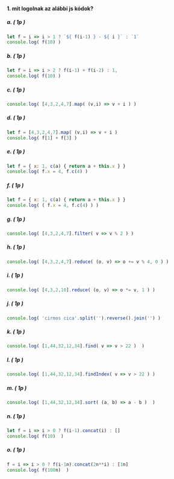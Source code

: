 #### 1. mit logolnak az alábbi js kódok?

##### a. ( 1p )

```javascript
let f = i => i > 1 ? `${ f(i-1) } - ${ i }` : `1`
console.log( f(10) )
```

##### b. ( 1p )

```javascript
let f = i => i > 2 ? f(i-1) + f(i-2) : 1,
console.log( f(10) )
```

##### c. ( 1p )

```javascript
console.log( [4,3,2,4,7].map( (v,i) => v + i ) )
```

##### d. ( 1p )

```javascript
let f = [4,3,2,4,7].map( (v,i) => v + i )
console.log( f[1] + f[3] )
```

##### e. ( 1p )

```javascript
let f = { x: 1, c(a) { return a + this.x } }
console.log( f.x = 4, f.c(4) )
```

##### f. ( 1p )

```javascript
let f = { x: 1, c(a) { return a + this.x } }
console.log( ( f.x = 4, f.c(4) ) )
```

##### g. ( 1p )

```javascript
console.log( [4,3,2,4,7].filter( v => v % 2 ) )
```

##### h. ( 1p )

```javascript
console.log( [4,3,2,4,7].reduce( (o, v) => o += v % 4, 0 ) )
```

##### i. ( 1p )

```javascript
console.log( [4,3,2,10].reduce( (o, v) => o *= v, 1 ) )
```

##### j. ( 1p )

```javascript
console.log( 'cirmos cica'.split('').reverse().join('') )
```

##### k. ( 1p )

```javascript
console.log( [1,44,32,12,34].find( v => v > 22 )  )
```

##### l. ( 1p )

```javascript
console.log( [1,44,32,12,34].findIndex( v => v > 22 ) )
```

##### m. ( 1p )

```javascript
console.log( [1,44,32,12,34].sort( (a, b) => a - b )  )
```

##### n. ( 1p )

```javascript
let f = i => i > 0 ? f(i-1).concat(i) : []
console.log( f(10)  )
```

##### o. ( 1p )

```javascript
f = i => i > 0 ? f(i-1n).concat(2n**i) : [1n] 
console.log( f(100n)  )
```
